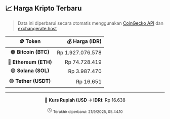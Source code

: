 

<!-- HARGA_KRIPTO -->
## 📈 Harga Kripto Terbaru

> Data ini diperbarui secara otomatis menggunakan [CoinGecko API](https://www.coingecko.com/) dan [exchangerate.host](https://exchangerate.host/)

<div align="center">

| 🪙 Token | 💰 Harga (IDR) |
|:------:|---------------:|
| 🟠 **Bitcoin (BTC)**   | Rp 1.927.076.578 |
| 🔵 **Ethereum (ETH)**  | Rp 74.728.419 |
| 🟣 **Solana (SOL)**    | Rp 3.987.470 |
| 🟢 **Tether (USDT)**   | Rp 16.651 |

---

💱 **Kurs Rupiah (USD → IDR)**: Rp 16.638

🕒 <sub>Terakhir diperbarui: 21/9/2025, 05.44.10</sub>

</div>
<!-- /HARGA_KRIPTO -->